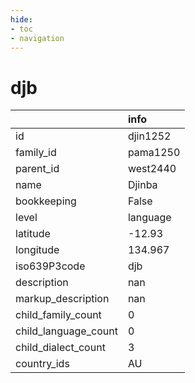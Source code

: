 ```yaml
---
hide:
- toc
- navigation
---
```

# djb
|                      | info     |
|:---------------------|:---------|
| id                   | djin1252 |
| family_id            | pama1250 |
| parent_id            | west2440 |
| name                 | Djinba   |
| bookkeeping          | False    |
| level                | language |
| latitude             | -12.93   |
| longitude            | 134.967  |
| iso639P3code         | djb      |
| description          | nan      |
| markup_description   | nan      |
| child_family_count   | 0        |
| child_language_count | 0        |
| child_dialect_count  | 3        |
| country_ids          | AU       |